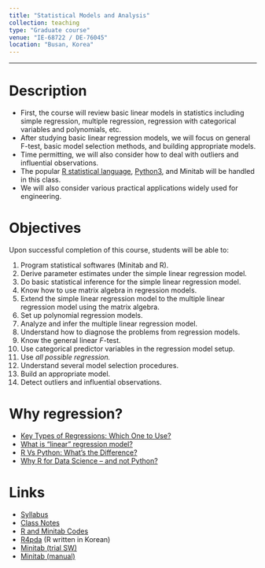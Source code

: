 ```yaml
---
title: "Statistical Models and Analysis"
collection: teaching
type: "Graduate course"
venue: "IE-68722 / DE-76045"
location: "Busan, Korea"
---
```

---

Description
======
+ First, the course will review basic linear models in statistics 
  including simple regression, multiple regression, regression 
  with categorical variables and polynomials, etc.
+ After studying basic linear regression models, 
  we will focus on general F-test, basic model selection methods, 
  and building appropriate models.
+ Time permitting, we will also consider how to deal with outliers 
  and influential observations. 
+ The popular [R statistical language](https://www.r-project.org/), 
  [Python3](https://www.python.org/), and Minitab will be handled in this class.
+ We will also consider various practical applications widely used for engineering. 


Objectives 
======
Upon successful completion of this course, students will be able to:
1. Program statistical softwares (Minitab and R). 
1. Derive parameter estimates under the simple linear regression model. 
1. Do basic statistical inference for the simple linear regression model. 
1. Know how to use matrix algebra in regression models. 
1. Extend the simple linear regression model to the
      multiple linear regression model using the matrix algebra. 
1. Set up polynomial regression models. 
1. Analyze and infer the multiple linear regression model. 
1. Understand how to diagnose the problems from regression models. 
1. Know the general linear _F_-test. 
1. Use categorical predictor variables in the regression model setup. 
1. Use _all possible regression._ 
1. Understand several  model selection procedures. 
1. Build an appropriate model. 
1. Detect outliers and influential observations. 


Why regression?
======
+ [Key Types of Regressions: Which One to Use?](https://towardsdatascience.com/key-types-of-regressions-which-one-to-use-c1f25407a8a4)
+ [What is “linear” regression model?](https://towardsdatascience.com/what-is-linear-regression-model-f24f1a24f9bb)
+ [R Vs Python: What’s the Difference?](https://www.guru99.com/r-vs-python.html)
+ [Why R for Data Science – and not  Python?](http://blog.ephorie.de/why-r-for-data-science-and-not-python)


Links
======
+ [Syllabus](/files/syllabus/syl-IE-68722-2023.pdf)
+ [Class Notes](https://github.com/AppliedStat/LM/tree/master/Notes)
+ [R and Minitab Codes](https://github.com/AppliedStat/LM/)
+ [R4pda](http://r4pda.co.kr/) (R written in Korean)
+ [Minitab (trial SW)](http://www.minitab.com/en-us/products/minitab/free-trial/)
+ [Minitab (manual)](https://www.minitab.com/uploadedFiles/Documents/getting-started/Minitab17_GettingStarted-en.pdf)

